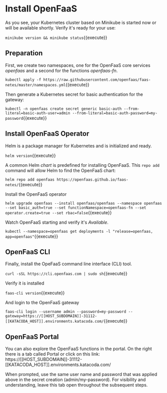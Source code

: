 # Install OpenFaaS #

As you see, your Kubernetes cluster based on Minikube is started now or will be available shortly. Verify it's ready for your use:

`minikube version && minikube status`{{execute}}

## Preparation ##

First, we create two namespaces, one for the OpenFaaS core services _openfaas_ and a second for the functions _openfaas-fn_.

`kubectl apply -f https://raw.githubusercontent.com/openfaas/faas-netes/master/namespaces.yml`{{execute}}

Then generate a Kubernetes secret for basic authentication for the gateway:

`kubectl -n openfaas create secret generic basic-auth --from-literal=basic-auth-user=admin --from-literal=basic-auth-password=my-password`{{execute}}

## Install OpenFaaS Operator ##

Helm is a package manager for Kubernetes and is initialized and ready.

`helm version`{{execute}}

A common Helm _chart_ is predefined for installing OpenFaaS. This `repo add` command will allow Helm to find the OpenFaaS chart:

`helm repo add openfaas https://openfaas.github.io/faas-netes/`{{execute}}

Install the OpenFaaS operator

`helm upgrade openfaas --install openfaas/openfaas --namespace openfaas --set basic_auth=true --set functionNamespace=openfaas-fn --set operator.create=true --set rbac=false`{{execute}}

Watch OpenFaaS starting and verify it's _Available_.

`kubectl --namespace=openfaas get deployments -l "release=openfaas, app=openfaas"`{{execute}}

## OpenFaaS CLI ##

Finally, install the OpeFaaS command line interface (CLI) tool.

`curl -sSL https://cli.openfaas.com | sudo sh`{{execute}}

Verify it is installed 

`faas-cli version`{{execute}}

And login to the OpenFaaS gateway

`faas-cli login --username admin --password=my-password --gateway=https://[[HOST_SUBDOMAIN]]-31112-[[KATACODA_HOST]].environments.katacoda.com/`{{execute}}

## OpenFaaS Portal ##

You can also explore the OpenFaaS functions in the portal. On the right there is a tab called Portal or click on this link: https://[[HOST_SUBDOMAIN]]-31112-[[KATACODA_HOST]].environments.katacoda.com/

When prompted, use the same user name and password that was applied above in the secret creation (admin/my-password). For visibility and understanding, leave this tab open throughout the subsequent steps.